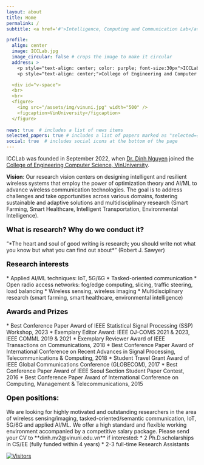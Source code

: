 ```yaml
---
layout: about
title: Home
permalink: /
subtitle: <a href='#'>Intelligence, Computing and Communication Lab</a>, <a href='https://vinuni.edu.vn/'>VinUniversity</a>

profile:
  align: center
  image: ICCLab.jpg
  image_circular: false # crops the image to make it circular
  address: > 
    <p style="text-align: center; color: purple; font-size:30px">ICCLab</p>
    <p style="text-align: center;">College of Engineering and Computer Science, VinUniversity</p>

  <div id="v-space">
  <br>
  <br>
  <figure>
    <img src="/assets/img/vinuni.jpg" width="500" />
    <figcaption>VinUniversity</figcaption>
  </figure>
      
news: true  # includes a list of news items
selected_papers: true # includes a list of papers marked as "selected={true}"
social: true  # includes social icons at the bottom of the page
---
```




ICCLab was founded in September 2022, when [Dr. Dinh Nguyen](https://vinuni.edu.vn/people/nguyen-van-dinh-phd/) joined the [College of Engineering Computer Science, VinUniversity](https://vinuni.edu.vn/college-of-engineering-computer-science/).

**Vision**: Our research vision centers on designing intelligent and resilient wireless systems that employ the power of optimization theory and AI/ML to advance wireless communication technologies. The goal is to address challenges and take opportunities across various domains, fostering sustainable and adaptive solutions and multidisciplinary research (Smart Farming, Smart Healthcare, Intelligent Transportation, Environmental Intelligence).

<p style="text-align:left; color:black; font-size:18px;font-weight:bold">What is research? Why do we conduct it?</p> “*The heart and soul of good writing is research; you should write not what you know but what you can find out about*” (Robert J. Sawyer)

<p style="text-align: left; color: black; font-size:18px;font-weight:bold">Research interests</p> 
* Applied AI/ML techniques: IoT, 5G/6G
* Tasked-oriented communication
* Open radio access networks: fog/edge computing, slicing, traffic steering, load balancing
* Wireless sensing, wireless imaging
* Multidisciplinary research (smart farming, smart healthcare, environmental intelligence)

<p style="text-align: left; color: black; font-size:18px;font-weight:bold">Awards and Prizes</p> 
* Best Conference Paper Award of IEEE Statistical Signal Processing (SSP) Workshop, 2023
* Exemplary Editor Award: IEEE OJ-COMS 2021 & 2023, IEEE COMML 2019 & 2021
* Exemplary Reviewer Award of IEEE Transactions on Communications, 2018
* Best Conference Paper Award of International Conference on Recent Advances in Signal Processing, Telecommunications & Computing, 2018
* Student Travel Grant Award of IEEE Global Communications Conference (GLOBECOM), 2017
* Best Conference Paper Award of IEEE Seoul Section Student Paper Contest, 2016
* Best Conference Paper Award of International Conference on Computing, Management & Telecommunications, 2015

<p style="text-align: left; color: black; font-size:18px;font-weight:bold">Open positions:</p> We are looking for highly motivated and outstanding researchers in the area of wireless sensing/imaging, tasked-oriented/semantic communication, IoT, 5G/6G and applied AI/ML. We offer a high standard and flexible working environment  accompanied by a competitive salary package. Please send your CV to **dinh.nv2@vinuni.edu.vn** if interested:
* 2 Ph.D.scholarships in CS/EE (fully funded within 4 years)
* 2-3 full-time Research Assistants 


[![Visitors](https://api.visitorbadge.io/api/visitors?path=https%3A%2F%2Ficclabo.github.io%2F&label=ICCLab&countColor=%23263759)](https://visitorbadge.io/status?path=https%3A%2F%2Ficclabo.github.io%2F)
